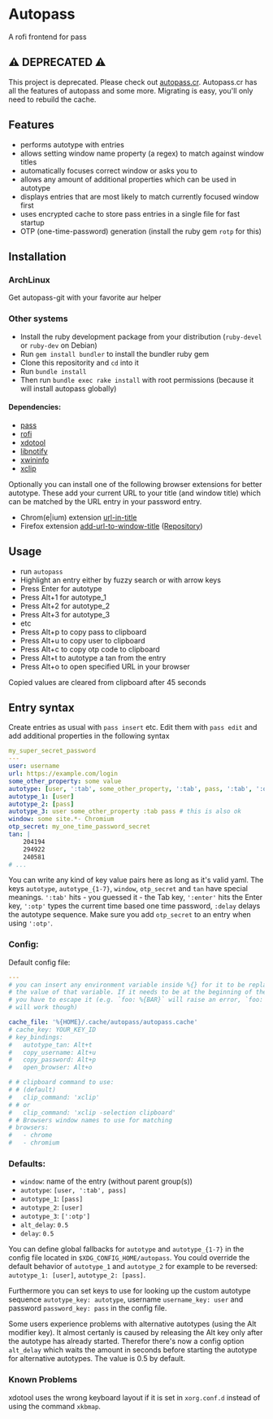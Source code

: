 # Autopass

A rofi frontend for pass

## :warning: DEPRECATED :warning:

This project is deprecated. Please check out
[autopass.cr](https://gitlab.com/repomaa/autopass.cr). Autopass.cr has all the
features of autopass and some more. Migrating is easy, you'll only need to
rebuild the cache.

## Features

- performs autotype with entries
- allows setting window name property (a regex) to match against window titles
- automatically focuses correct window or asks you to
- allows any amount of additional properties which can be used in autotype
- displays entries that are most likely to match currently focused window first
- uses encrypted cache to store pass entries in a single file for fast startup
- OTP (one-time-password) generation (install the ruby gem `rotp` for this)

## Installation

### ArchLinux

Get autopass-git with your favorite aur helper

### Other systems

- Install the ruby development package from your distribution (`ruby-devel` or `ruby-dev` on Debian)
- Run `gem install bundler` to install the bundler ruby gem
- Clone this repositority and `cd` into it
- Run `bundle install`
- Then run `bundle exec rake install` with root permissions (because it will install autopass globally)

#### Dependencies:

- [pass](https://git.zx2c4.com/password-store)
- [rofi](https://github.com/DaveDavenport/rofi)
- [xdotool](http://www.semicomplete.com/projects/xdotool/)
- [libnotify](https://developer.gnome.org/libnotify)
- [xwininfo](http://www.xfree86.org/4.2.0/xwininfo.1.html)
- [xclip](http://sourceforge.net/projects/xclip/')

Optionally you can install one of the following browser extensions for better autotype. These add your current URL to
your title (and window title) which can be matched by the URL entry in your password entry.
- Chrom(e|ium) extension [url-in-title](https://chrome.google.com/webstore/detail/url-in-title/ignpacbgnbnkaiooknalneoeladjnfgb)
- Firefox extension [add-url-to-window-title](https://addons.mozilla.org/en-US/firefox/addon/add-url-to-window-title/) ([Repository](https://github.com/erichgoldman/add-url-to-window-title))

## Usage

- run `autopass`
- Highlight an entry either by fuzzy search or with arrow keys
- Press Enter for autotype
- Press Alt+1 for autotype_1
- Press Alt+2 for autotype_2
- Press Alt+3 for autotype_3
- etc
- Press Alt+p to copy pass to clipboard
- Press Alt+u to copy user to clipboard
- Press Alt+c to copy otp code to clipboard
- Press Alt+t to autotype a tan from the entry
- Press Alt+o to open specified URL in your browser

Copied values are cleared from clipboard after 45 seconds

## Entry syntax

Create entries as usual with `pass insert` etc.
Edit them with `pass edit` and add additional properties in the following syntax

``` yaml
my_super_secret_password
---
user: username
url: https://example.com/login
some_other_property: some value
autotype: [user, ':tab', some_other_property, ':tab', pass, ':tab', ':otp']
autotype_1: [user]
autotype_2: [pass]
autotype_3: user some_other_property :tab pass # this is also ok
window: some site.*- Chromium
otp_secret: my_one_time_password_secret
tan: |
	204194
	294922
	240581
# ...
```

You can write any kind of key value pairs here as long as it's valid yaml.  The
keys `autotype`, `autotype_{1-7}`, `window`, `otp_secret` and `tan` have special
meanings. `':tab'` hits - you guessed it - the Tab key, `':enter'` hits the
Enter key, `':otp'` types the current time based one time password, `:delay`
delays the autotype sequence.  Make sure you add `otp_secret` to an entry when
using `':otp'`.

### Config:

Default config file:

```yaml
---
# you can insert any environment variable inside %{} for it to be replaced by
# the value of that variable. If it needs to be at the beginning of the string
# you have to escape it (e.g. `foo: %{BAR}` will raise an error, `foo: '%{BAR}'`
# will work though)

cache_file: '%{HOME}/.cache/autopass/autopass.cache'
# cache_key: YOUR_KEY_ID
# key_bindings:
#   autotype_tan: Alt+t
#   copy_username: Alt+u
#   copy_password: Alt+p
#   open_browser: Alt+o

# # clipboard command to use:
# # (default)
#   clip_command: 'xclip'
# # or
#   clip_command: 'xclip -selection clipboard'
# # Browsers window names to use for matching
# browsers:
#   - chrome
#   - chromium
```

### Defaults:

- `window`: name of the entry (without parent group(s))
- `autotype`: `[user, ':tab', pass]`
- `autotype_1`: `[pass]`
- `autotype_2`: `[user]`
- `autotype_3`: `[':otp']`
- `alt_delay`: `0.5`
- `delay`: `0.5`

You can define global fallbacks for `autotype` and `autotype_{1-7}` in the
config file located in `$XDG_CONFIG_HOME/autopass`. You could override the
default behavior of `autotype_1` and `autotype_2` for example to be reversed:
`autotype_1: [user]`, `autotype_2: [pass]`.

Furthermore you can set keys to use for looking up the custom autotype sequence
`autotype_key: autotype`, username `username_key: user` and password
`password_key: pass` in the config file.

Some users experience problems with alternative autotypes (using the Alt
modifier key). It almost certanly is caused by releasing the Alt key only after
the autotype has already started. Therefor there's now a config option
`alt_delay` which waits the amount in seconds before starting the autotype for
alternative autotypes. The value is 0.5 by default.

### Known Problems

xdotool uses the wrong keyboard layout if it is set in `xorg.conf.d` instead of
using the command `xkbmap`.
